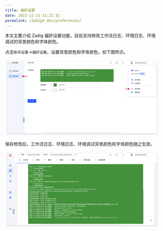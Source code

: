 ```yaml
---
title: 偏好设置
date: 2022-12-21 11:22:31
permalink: /ZadigX dev/preferences/
---
```


本文主要介绍 Zadig 偏好设置功能，目前支持修改工作流日志、环境日志、环境调试的背景颜色和字体颜色。

点击`账号设置`->`偏好设置`，设置背景颜色和字体颜色，如下图所示。


![偏好设置](./_images/preferences_0.png)


保存修改后，工作流日志、环境日志、环境调试背景颜色和字体颜色随之生效。

![偏好设置](./_images/preferences_1.png)
